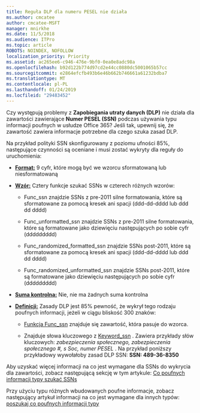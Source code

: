 ```yaml
---
title: Reguła DLP dla numeru PESEL nie działa
ms.author: cmcatee
author: cmcatee-MSFT
manager: mnirkhe
ms.date: 11/5/2018
ms.audience: ITPro
ms.topic: article
ROBOTS: NOINDEX, NOFOLLOW
localization_priority: Priority
ms.assetid: ac265ee6-c946-476e-9bf0-0ea0e8adc98a
ms.openlocfilehash: b92d122b774d97cd2e44cc0880dc5001065b57cc
ms.sourcegitcommit: e2864efcfb493b6e46b662b746661a61232bdba7
ms.translationtype: MT
ms.contentlocale: pl-PL
ms.lasthandoff: 01/24/2019
ms.locfileid: "29483452"
---
```

Czy występują problemy z **Zapobiegania utraty danych (DLP)** nie działa dla zawartości zawierające **Numer PESEL (SSN)** podczas używania typu informacji poufnych w usłudze Office 365? Jeśli tak, upewnij się, że zawartość zawiera informacje potrzebne dla czego szuka zasad DLP. 
  
Na przykład polityki SSN skonfigurowany z poziomu ufności 85%, następujące czynności są oceniane i musi zostać wykryty dla reguły do uruchomienia:
  
- **[Format:](https://docs.microsoft.com/en-us/office365/securitycompliance/what-the-sensitive-information-types-look-for#format-80)** 9 cyfr, które mogą być we wzorcu sformatowaną lub niesformatowaną 
    
- **[Wzór:](https://msconnect.microsoft.com/https:/docs.microsoft.com/en-us/office365/securitycompliance/what-the-sensitive-information-types-look-for#pattern-80)** Cztery funkcje szukać SSNs w czterech różnych wzorów: 
    
  - Func_ssn znajdzie SSNs z pre-2011 silne formatowania, które są sformatowane za pomocą kresek ani spacji (ddd-dd-dddd lub ddd dd dddd)
    
  - Func_unformatted_ssn znajdzie SSNs z pre-2011 silne formatowania, które są formatowane jako dziewięciu następujących po sobie cyfr (ddddddddd)
    
  - Func_randomized_formatted_ssn znajdzie SSNs post-2011, które są sformatowane za pomocą kresek ani spacji (ddd-dd-dddd lub ddd dd dddd)
    
  - Func_randomized_unformatted_ssn znajdzie SSNs post-2011, które są formatowane jako dziewięciu następujących po sobie cyfr (ddddddddd)
    
- **[Suma kontrolna:](https://docs.microsoft.com/en-us/office365/securitycompliance/what-the-sensitive-information-types-look-for#checksum-79)** Nie, nie ma żadnych suma kontrolna 
    
- **[Definicji:](https://docs.microsoft.com/en-us/office365/securitycompliance/what-the-sensitive-information-types-look-for#definition-80)** Zasady DLP jest 85% pewność, że wykrył tego rodzaju poufnych informacji, jeżeli w ciągu bliskość 300 znaków: 
    
  - [Funkcja Func_ssn](https://docs.microsoft.com/en-us/office365/securitycompliance/what-the-sensitive-information-types-look-for#pattern-80) znajduje się zawartość, która pasuje do wzorca. 
    
  - Znajduje słowa kluczowego z [Keyword_ssn](https://docs.microsoft.com/en-us/office365/securitycompliance/what-the-sensitive-information-types-look-for#keyword_ssn) . Zawiera przykłady słów kluczowych: *zabezpieczenia społecznego, zabezpieczenia społecznego #, s Soc, numer PESEL* . Na przykład poniższy przykładowy wywołałoby zasad DLP SSN: **SSN: 489-36-8350**
    
Aby uzyskać więcej informacji na co jest wymagane dla SSNs do wykrycia dla zawartości, zobacz następującą sekcję w tym artykule: [Co poufnych informacji typy szukać SSNs](https://docs.microsoft.com/en-us/office365/securitycompliance/what-the-sensitive-information-types-look-for#us-social-security-number-ssn)
  
Przy użyciu typu różnych wbudowanych poufne informacje, zobacz następujący artykuł informacji na co jest wymagane dla innych typów: [poszukaj co poufnych informacji typy](https://docs.microsoft.com/en-us/office365/securitycompliance/what-the-sensitive-information-types-look-for)
  

